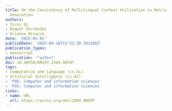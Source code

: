 ```yaml
---
title: On the Consistency of Multilingual Context Utilization in Retrieval-Augmented
  Generation
authors:
- Jirui Qi
- Raquel Fernández
- Arianna Bisazza
date: '2025-01-01'
publishDate: '2025-04-16T12:52:30.392266Z'
publication_types:
- manuscript
publication: '*arXiv*'
doi: 10.48550/ARXIV.2504.00597
tags:
- Computation and Language (cs.CL)
- Artificial Intelligence (cs.AI)
- 'FOS: Computer and information sciences'
- 'FOS: Computer and information sciences'
links:
- name: URL
  url: https://arxiv.org/abs/2504.00597
---
```

